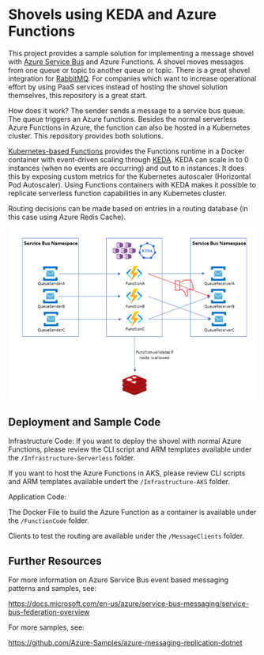 # Shovels using KEDA and Azure Functions

This project provides a sample solution for implementing a message shovel with [Azure Service Bus](https://docs.microsoft.com/en-us/azure/service-bus-messaging/service-bus-messaging-overview) and Azure Functions. A shovel moves messages from one queue or topic to another queue or topic. There is a great shovel integration for [RabbitMQ](https://www.rabbitmq.com/shovel.html). For companies which want to increase operational effort by using PaaS services instead of hosting the shovel solution themselves, this repository is a great start. 

How does it work?
The sender sends a message to a service bus queue. The queue triggers an Azure functions. Besides the normal serverless Azure Functions in Azure, the function can also be hosted in a Kubernetes cluster. This repository provides both solutions.

[Kubernetes-based Functions](https://docs.microsoft.com/en-us/azure/azure-functions/functions-kubernetes-keda) provides the Functions runtime in a Docker container with event-driven scaling through [KEDA](https://keda.sh/). KEDA can scale in to 0 instances (when no events are occurring) and out to n instances. It does this by exposing custom metrics for the Kubernetes autoscaler (Horizontal Pod Autoscaler). Using Functions containers with KEDA makes it possible to replicate serverless function capabilities in any Kubernetes cluster. 

Routing decisions can be made based on entries in a routing database (in this case using Azure Redis Cache). 

![Image of Architecture](https://github.com/sonniiy/shovel-keda-serverless/blob/main/ArchitekturDiagramm.png)

## Deployment and Sample Code

Infrastructure Code: 
If you want to deploy the shovel with normal Azure Functions, please review the CLI script and ARM templates available under the ```/Infrastructure-Serverless``` folder.

If you want to host the Azure Functions in AKS, please review CLI scripts and ARM templates available undert the ```/Infrastructure-AKS``` folder.

Application Code:

The Docker File to build the Azure Function as a container is available under the ```/FunctionCode``` folder.

Clients to test the routing are available under the ```/MessageClients``` folder.

## Further Resources

For more information on Azure Service Bus event based messaging patterns and samples, see:

https://docs.microsoft.com/en-us/azure/service-bus-messaging/service-bus-federation-overview

For more samples, see:

https://github.com/Azure-Samples/azure-messaging-replication-dotnet
